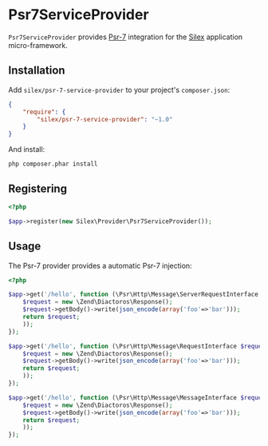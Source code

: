 # Psr7ServiceProvider

`Psr7ServiceProvider` provides [Psr-7][psr-7] integration for the
[Silex][silex] application micro-framework.

 [psr-7]: http://www.php-fig.org/psr/psr-7/
 [silex]:    http://silex.sensiolabs.org


## Installation

Add `silex/psr-7-service-provider` to your project's `composer.json`:

```json
{
    "require": {
        "silex/psr-7-service-provider": "~1.0"
    }
}
```

And install:

```
php composer.phar install
```

## Registering

```php
<?php

$app->register(new Silex\Provider\Psr7ServiceProvider());
```


## Usage

The Psr-7 provider provides a automatic Psr-7 injection:

```php
<?php

$app->get('/hello', function (\Psr\Http\Message\ServerRequestInterface $request) use($app) {
    $request = new \Zend\Diactoros\Response();
    $request->getBody()->write(json_encode(array('foo'=>'bar')));
    return $request;
    ));
});

$app->get('/hello', function (\Psr\Http\Message\RequestInterface $request) use($app) {
    $request = new \Zend\Diactoros\Response();
    $request->getBody()->write(json_encode(array('foo'=>'bar')));
    return $request;
    ));
});

$app->get('/hello', function (\Psr\Http\Message\MessageInterface $request) use($app) {
    $request = new \Zend\Diactoros\Response();
    $request->getBody()->write(json_encode(array('foo'=>'bar')));
    return $request;
    ));
});

```
